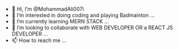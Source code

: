 - 👋 Hi, I’m @MohammadAli007i
- 👀 I’m interested in doing coding and playing Badmainton ...
- 🌱 I’m currently learning MERN STACK ...
- 💞️ I’m looking to collaborate with WEB DEVELOPER OR a REACT JS DEVELOPER ...
- 📫 How to reach me ...
<!---
MohammadAli007i/MohammadAli007i is a ✨ special ✨ repository because its `README.md` (this file) appears on your GitHub profile.
You can click the Preview link to take a look at your changes.
--->
